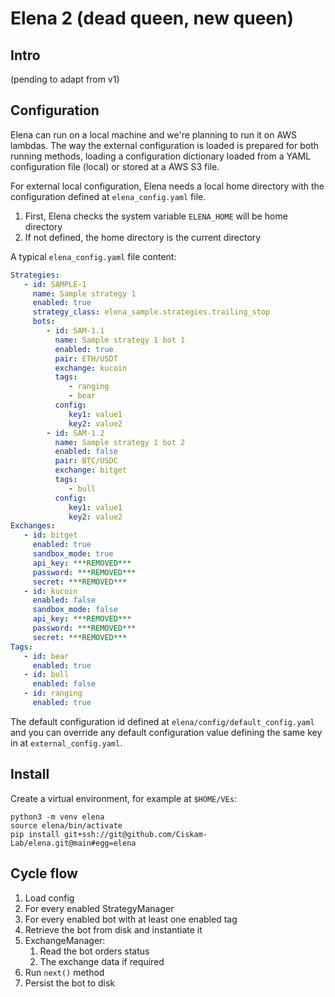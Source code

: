 # Elena 2 (dead queen, new queen)

## Intro

(pending to adapt from v1)


## Configuration

Elena can run on a local machine and we're planning to run it on AWS lambdas. The way the external configuration is loaded is prepared for both running methods, loading a configuration dictionary loaded from a YAML configuration file (local) or stored at a AWS S3 file.

For external local configuration, Elena needs a local home directory with the configuration defined at `elena_config.yaml` file.
1. First, Elena checks the system variable `ELENA_HOME` will be home directory
3. If not defined, the home directory is the current directory

A typical `elena_config.yaml` file content:

```yaml
Strategies:
   - id: SAMPLE-1
     name: Sample strategy 1
     enabled: true
     strategy_class: elena_sample.strategies.trailing_stop
     bots:
        - id: SAM-1.1
          name: Sample strategy 1 bot 1
          enabled: true
          pair: ETH/USDT
          exchange: kucoin
          tags:
             - ranging
             - bear
          config:
             key1: value1
             key2: value2
        - id: SAM-1.2
          name: Sample strategy 1 bot 2
          enabled: false
          pair: BTC/USDC
          exchange: bitget
          tags:
             - bull
          config:
             key1: value1
             key2: value2
Exchanges:
   - id: bitget
     enabled: true
     sandbox_mode: true
     api_key: ***REMOVED***
     password: ***REMOVED***
     secret: ***REMOVED***
   - id: kucoin
     enabled: false
     sandbox_mode: false
     api_key: ***REMOVED***
     password: ***REMOVED***
     secret: ***REMOVED***
Tags:
   - id: bear
     enabled: true
   - id: bull
     enabled: false
   - id: ranging
     enabled: true
```

The default configuration id defined at `elena/config/default_config.yaml` and you can override any default configuration value defining the same key in at `external_config.yaml`.

## Install

Create a virtual environment, for example at `$HOME/VEs`:

```shell
python3 -m venv elena
source elena/bin/activate
pip install git+ssh://git@github.com/Ciskam-Lab/elena.git@main#egg=elena
```


## Cycle flow

1. Load config
2. For every enabled StrategyManager
3. For every enabled bot with at least one enabled tag
4. Retrieve the bot from disk and instantiate it
5. ExchangeManager:
   1. Read the bot orders status
   2. The exchange data if required
6. Run `next()` method
7. Persist the bot to disk